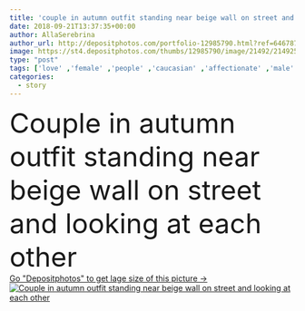 ```yaml
---
title: 'couple in autumn outfit standing near beige wall on street and looking at each other'
date: 2018-09-21T13:37:35+00:00
author: AllaSerebrina
author_url: http://depositphotos.com/portfolio-12985790.html?ref=64678756
image: https://st4.depositphotos.com/thumbs/12985790/image/21492/214925832/api_thumb_450.jpg?forcejpeg=true
type: "post"
tags: ['love' ,'female' ,'people' ,'caucasian' ,'affectionate' ,'male' ,'man' ,'date' ,'architecture' ,'building' ,'city' ,'urban' ,'wall' ,'beige' ,'couple' ,'stylish' ,'romantic' ,'woman' ,'together' ,'togetherness' ,'street' ,'attractive' ,'Jeans' ,'casual' ,'handsome' ,'standing' ,'closeness' ,'relationship' ,'weekend' ,'boyfriend' ,'girlfriend' ,'jackets' ,'copy space' ,'Young Adults' ,'love story' ,'Looking At Each Other' ,'autumn outfit' ]
categories: 
  - story
---
```

<div aling="center">
            <font size="60"> Couple in autumn outfit standing near beige wall on street and looking at each other</font>   
</div>
<div>
    <a href='https://depositphotos.com/214925832/stock-photo-couple-autumn-outfit-standing-beige.html?ref=64678756' target=_blank > Go "Depositphotos" to get lage size of this picture ->
        <img href='https://depositphotos.com/214925832/stock-photo-couple-autumn-outfit-standing-beige.html?ref=64678756' src='https://st4.depositphotos.com/12985790/21492/i/950/depositphotos_214925832-stock-photo-couple-autumn-outfit-standing-beige.jpg?forcejpeg=true' alt='Couple in autumn outfit standing near beige wall on street and looking at each other' >
    </a>
</div>
